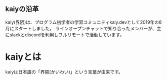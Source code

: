 ## kaiyの沿革
kaiy(界隈)は、プログラム初学者の学習コミュニティkaiy.devとして2019年の8月にスタートしました。
ラインオープンチャットで知り合ったメンバーが、主にslackとdiscordを利用しフルリモートで活動しています。

# kaiyとは
kaiyは日本語の「界隈(かいわい)」という言葉が由来です。
